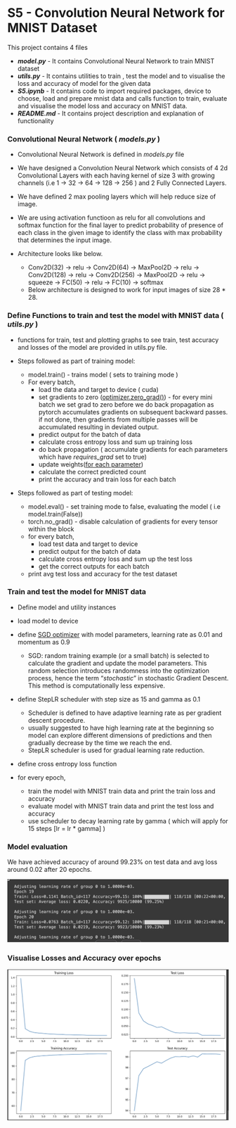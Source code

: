 # S5 - Convolution Neural Network for MNIST Dataset

This project contains 4 files

* ***model.py*** - It contains Convolutional Neural Network to train MNIST dataset
* ***utils.py*** - It contains utilities to train , test the model and to visualise the loss and accuracy of model for the given data
* ***S5.ipynb*** - It contains code to import required packages, device to choose, load and prepare mnist data and calls function to train, evaluate and visualise the model loss and accuracy on MNIST data.
* ***README.md*** - It contains project description and explanation of functionality

### Convolutional Neural Network ( ***models.py*** )

* Convolutional Neural Network is defined in *models.py* file

* We have designed a Convolution Neural Network which consists of 4 2d Convolutional Layers with each having kernel of size 3 with growing channels (i.e 1 -> 32 -> 64 -> 128 -> 256 ) and 2 Fully Connected Layers.

* We have defined 2 max pooling layers which will help reduce size of image.

* We are using activation functioon as relu for all convolutions and softmax function for the final layer to predict probability of presence of each class in the given image to identify the class with max probability that determines the input image.

* Architecture looks like below.
  * Conv2D(32) -> relu -> Conv2D(64) -> MaxPool2D -> relu -> Conv2D(128)  -> relu -> Conv2D(256) -> MaxPool2D -> relu -> squeeze -> FC(50) -> relu -> FC(10) -> softmax
  * Below architecture is designed to work for input images of size 28 * 28.

### Define Functions to train and test the model with MNIST data ( ***utils.py*** )

* functions for train, test and plotting graphs to see train, test accuracy and losses of the model are provided in utils.py file.

* Steps followed as part of training model:
  * model.train() - trains model ( sets to training mode )
  * For every batch,
    * load the data and target to device ( cuda)
    * set gradients to zero ([optimizer.zero_grad()](https://stackoverflow.com/questions/48001598/why-do-we-need-to-call-zero-grad-in-pytorch)) - for every mini batch we set grad to zero before we do back propagation as pytorch accumulates gradients on subsequent backward passes. if not done, then gradients from multiple passes will be accumulated resulting in deviated output.
    * predict output for the batch of data
    * calculate cross entropy loss and sum up training loss
    * do back propagation ( accumulate gradients for each parameters which have *requires_grad* set to true) 
    * update weights([for each parameter](https://discuss.pytorch.org/t/what-does-the-backward-function-do/9944))
    * calculate the correct predicted count
    * print the accuracy and train loss for each batch

* Steps followed as part of testing model:
  * model.eval() - set training mode to false, evaluating the model ( i.e model.train(False))
  * torch.no_grad() - disable calculation of gradients for every tensor within the block
  * for every batch,
    * load test data and target to device
    * predict output for the batch of data
    * calculate cross entropy loss and sum up the test loss
    * get the correct outputs for each batch
  * print avg test loss  and accuracy for the test dataset

### Train and test the model for MNIST data

* Define model and utility instances
* load model to device
* define [SGD optimizer](https://pytorch.org/docs/stable/generated/torch.optim.SGD.html#sgd) with model parameters, learning rate as 0.01 and momentum as 0.9 
  * SGD: random training example (or a small batch) is selected to calculate the gradient and update the model parameters. This random selection introduces randomness into the optimization process, hence the term “*stochastic*” in stochastic Gradient Descent. This method is computationally less expensive.


* define StepLR scheduler with step size as 15 and gamma as 0.1
  * Scheduler is defined to have adaptive learning rate as per gradient descent procedure.
  * usually suggested to have high learning rate at the beginning so model can explore different dimensions of predictions and then gradually decrease by the time we reach the end.
  * StepLR scheduler is used for gradual learning rate reduction.
* define cross entropy loss function
* for every epoch,
  * train the model with MNIST train data and print the train loss and accuracy
  * evaluate model with MNIST train data and print the test loss and accuracy
  * use scheduler to decay learning rate by gamma ( which will apply for 15 steps [lr = lr * gamma] )

### Model evaluation

We have achieved accuracy of around 99.23% on test data and avg loss around 0.02 after 20 epochs.

![Alt Text](img2.png)


### Visualise Losses and Accuracy over epochs


![Alt Text](img1.png)





